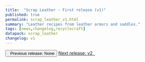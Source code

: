 ```yaml
---
title:  "Scrap Leather - First release (v1)"
published: true
permalink: scrap_leather_v1.html
summary: "Leather recipes from leather armors and saddles."
tags: [news,changelog,recyclecraft]
datapack: scrap_leather
changelog: v1
---
```


<div class="btn-group">
    <button type="button" class="btn btn-default disabled"><i class="fa fa-caret-left"></i>&nbsp; Previous release: None</button>
    <a href="scrap_leather_v2.html" role="button" class="btn btn-primary">Next release: v2 &nbsp;<i class="fa fa-caret-right"></i></a>
</div>
